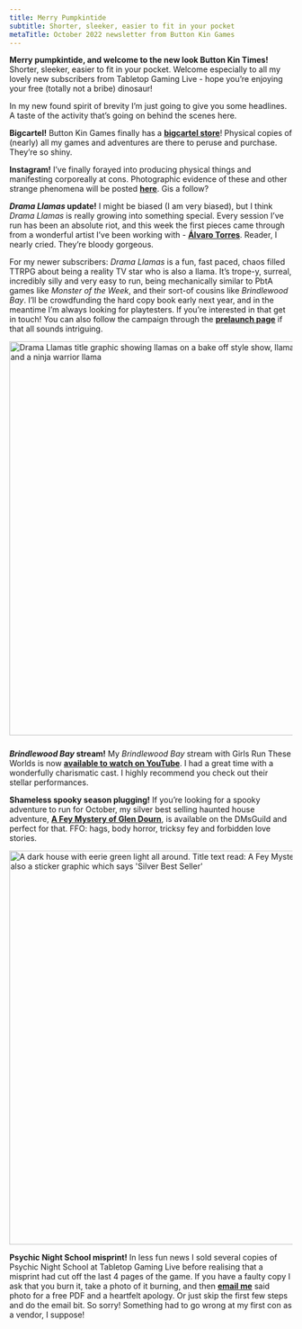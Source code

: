 ```yaml
---
title: Merry Pumpkintide
subtitle: Shorter, sleeker, easier to fit in your pocket
metaTitle: October 2022 newsletter from Button Kin Games
---
```


<p>
    <b>Merry pumpkintide, and welcome to the new look Button Kin Times!</b> Shorter, sleeker, easier to fit in your pocket. Welcome especially to all my lovely new subscribers from Tabletop Gaming Live - hope you’re enjoying your free (totally not a bribe) dinosaur!
</p><p>
    In my new found spirit of brevity I’m just going to give you some headlines. A taste of the activity that’s going on behind the scenes here.
</p><p>
    <b>Bigcartel!</b> Button Kin Games finally has a <a href="https://buttonkingames.bigcartel.com" target="_blank"><b>bigcartel store</b></a>! Physical copies of (nearly) all my games and adventures are there to peruse and purchase. They’re so shiny.
</p><p>
    <b>Instagram!</b> I’ve finally forayed into producing physical things and manifesting corporeally at cons. Photographic evidence of these and other strange phenomena will be posted <a href="https://www.instagram.com/button_kin_games/" target="_blank"><b>here</b></a>. Gis a follow?
</p><p>
    <b><i>Drama Llamas</i> update!</b> I might be biased (I am very biased), but I think <i>Drama Llamas</i> is really growing into something special. Every session I’ve run has been an absolute riot, and this week the first pieces came through from a wonderful artist I’ve been working with - <a href="https://www.instagram.com/alvaworm/" target="_blank"><b>Álvaro Torres</b></a>. Reader, I nearly cried. They’re bloody gorgeous.
</p><p>
    For my newer subscribers: <i>Drama Llamas</i> is a fun, fast paced, chaos filled TTRPG about being a reality TV star who is also a llama. It’s trope-y, surreal, incredibly silly and very easy to run, being mechanically similar to PbtA games like <i>Monster of the Week</i>, and their sort-of cousins like <i>Brindlewood Bay</i>. I’ll be crowdfunding the hard copy book early next year, and in the meantime I’m always looking for playtesters. If you’re interested in that get in touch! You can also follow the campaign through the <a href="https://www.kickstarter.com/projects/buttonkin/drama-llamas" target="_blank"><b>prelaunch page</b></a> if that all sounds intriguing.
</p>
<a href="https://www.kickstarter.com/projects/buttonkin/drama-llamas" target="_blank"><img src="/assets/images/newsletter/drama_llamas_kickstarter.png" style="width: 700px; margin: 0 auto 10px auto;" alt="Drama Llamas title graphic showing llamas on a bake off style show, llamas on a drag race style show, and a ninja warrior llama"/></a>
<p>
    <b><i>Brindlewood Bay</i> stream!</b> My <i>Brindlewood Bay</i> stream with Girls Run These Worlds is now <a href="https://www.youtube.com/watch?v=h9JJWbzp1YI" target="_blank"><b>available to watch on YouTube</b></a>. I had a great time with a wonderfully charismatic cast. I highly recommend you check out their stellar performances.
</p><p>
    <b>Shameless spooky season plugging!</b> If you’re looking for a spooky adventure to run for October, my silver best selling haunted house adventure, <a href="https://www.dmsguild.com/product/345735/A-Fey-Mystery-of-Glen-Dourn" target="_blank"><b>A Fey Mystery of Glen Dourn</b></a>, is available on the DMsGuild and perfect for that. FFO: hags, body horror, tricksy fey and forbidden love stories.
</p>
<a href="https://www.dmsguild.com/product/345735/A-Fey-Mystery-of-Glen-Dourn" target="_blank"><img src="/assets/images/newsletter/FMoGD_silver_banner.png" style="width: 700px; margin: auto;" alt="A dark house with eerie green light all around. Title text read: A Fey Mystery of Glen Dourn. There's also a sticker graphic which says 'Silver Best Seller'"/></a>
<p>
    <b>Psychic Night School misprint!</b> In less fun news I sold several copies of Psychic Night School at Tabletop Gaming Live before realising that a misprint had cut off the last 4 pages of the game. If you have a faulty copy I ask that you burn it, take a photo of it burning, and then <a href="mailto:yvris@buttonkin.com"><b>email me</b></a> said photo for a free PDF and a heartfelt apology. Or just skip the first few steps and do the email bit. So sorry! Something had to go wrong at my first con as a vendor, I suppose!
</p>
